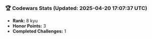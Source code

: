 ### 🏆 Codewars Stats (Updated: 2025-04-20 17:07:37 UTC)

- **Rank:** 8 kyu
- **Honor Points:** 3
- **Completed Challenges:** 1
